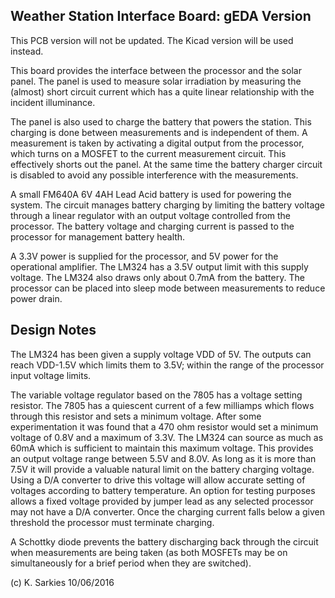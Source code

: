 Weather Station Interface Board: gEDA Version
---------------------------------------------

This PCB version will not be updated. The Kicad version will be used instead.

This board provides the interface between the processor and the solar panel.
The panel is used to measure solar irradiation by measuring the (almost) short
circuit current which has a quite linear relationship with the incident
illuminance.

The panel is also used to charge the battery that powers the station. This
charging is done between measurements and is independent of them. A measurement
is taken by activating a digital output from the processor, which turns on a
MOSFET to the current measurement circuit. This effectively shorts out the
panel. At the same time the battery charger circuit is disabled to avoid any
possible interference with the measurements.

A small FM640A 6V 4AH Lead Acid battery is used for powering the system. 
The circuit manages battery charging by limiting the battery voltage through
a linear regulator with an output voltage controlled from the processor. The
battery voltage and charging current is passed to the processor for management
battery health.

A 3.3V power is supplied for the processor, and 5V power for the operational
amplifier. The LM324 has a 3.5V output limit with this supply voltage. The
LM324 also draws only about 0.7mA from the battery. The processor can be placed
into sleep mode between measurements to reduce power drain.

Design Notes
------------

The LM324 has been given a supply voltage VDD of 5V. The outputs can reach
VDD-1.5V which limits them to 3.5V; within the range of the processor input
voltage limits.

The variable voltage regulator based on the 7805 has a voltage setting 
resistor. The 7805 has a quiescent current of a few milliamps which flows
through this resistor and sets a minimum voltage. After some experimentation
it was found that a 470 ohm resistor would set a minimum voltage of 0.8V and a
maximum of 3.3V. The LM324 can source as much as 60mA which is sufficient to
maintain this maximum voltage. This provides an output voltage range between
5.5V and 8.0V. As long as it is more than 7.5V it will provide a valuable
natural limit on the battery charging voltage. Using a D/A converter to drive
this voltage will allow accurate setting of voltages according to battery
temperature. An option for testing purposes allows a fixed voltage provided by
jumper lead as any selected processor may not have a D/A converter. Once the
charging current falls below a given threshold the processor must terminate
charging.

A Schottky diode prevents the battery discharging back through the circuit when
measurements are being taken (as both MOSFETs may be on simultaneously for a
brief period when they are switched).

(c) K. Sarkies 10/06/2016

